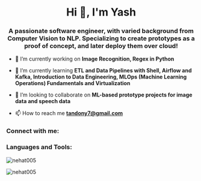 <h1 align="center">Hi 👋, I'm Yash</h1>
<h3 align="center">A passionate software engineer, with varied background from Computer Vision to NLP. Specializing to create prototypes as a proof of concept, and later deploy them over cloud!</h3>

- 🔭 I’m currently working on **Image Recognition, Regex in Python**

- 🌱 I’m currently learning **ETL and Data Pipelines with Shell, Airflow and Kafka, Introduction to Data Engineering, MLOps (Machine Learning Operations) Fundamentals and Virtualization**

- 👯 I’m looking to collaborate on **ML-based prototype projects for image data and speech data**

- 📫 How to reach me **tandony7@gmail.com**

<h3 align="left">Connect with me:</h3>
<p align="left">
</p>

<h3 align="left">Languages and Tools:</h3>

<p><img align="center" src="https://github-readme-stats.vercel.app/api/top-langs?username=nehat005&show_icons=true&locale=en&layout=compact" alt="nehat005" /></p>

<p><img align="center" src="https://github-readme-streak-stats.herokuapp.com/?user=nehat005&" alt="nehat005" /></p>

<!--
**yash-tandon/yash-tandon** is a ✨ _special_ ✨ repository because its `README.md` (this file) appears on your GitHub profile.

Here are some ideas to get you started:

- 🔭 I’m currently working on ...
- 🌱 I’m currently learning ...
- 👯 I’m looking to collaborate on ...
- 🤔 I’m looking for help with ...
- 💬 Ask me about ...
- 📫 How to reach me: ...
- 😄 Pronouns: ...
- ⚡ Fun fact: ...
-->
